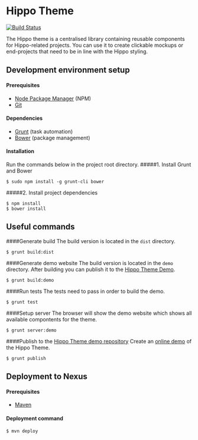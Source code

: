 Hippo Theme
===========

[![Build Status](https://travis-ci.org/onehippo/hippo-theme.png?branch=master)](https://travis-ci.org/onehippo/hippo-theme)

The Hippo theme is a centralised library containing reusable components for Hippo-related projects.
You can use it to create clickable mockups or end-projects that need to be in line with the Hippo styling.

## Development environment setup
#### Prerequisites

* [Node Package Manager](https://npmjs.org/) (NPM)
* [Git](http://git-scm.com/)

#### Dependencies

* [Grunt](http://gruntjs.com/) (task automation)
* [Bower](http://bower.io/) (package management)

#### Installation
Run the commands below in the project root directory.
#####1. Install Grunt and Bower

    $ sudo npm install -g grunt-cli bower
    
#####2. Install project dependencies

    $ npm install
    $ bower install

## Useful commands

####Generate build
The build version is located in the `dist` directory.

    $ grunt build:dist

####Generate demo website
The build version is located in the `demo` directory. After building you can publish it to the [Hippo Theme Demo](https://github.com/onehippo/hippo-theme-demo).

    $ grunt build:demo

####Run tests
The tests need to pass in order to build the demo.

    $ grunt test

####Setup server
The browser will show the demo website which shows all available compontents for the theme.

    $ grunt server:demo

####Publish to the [Hippo Theme demo repository](https://github.com/onehippo/hippo-theme-demo)
Create an [online demo](http://onehippo.github.io/hippo-theme-demo/) of the Hippo Theme.

    $ grunt publish

## Deployment to Nexus
#### Prerequisites

* [Maven](http://maven.apache.org/)

#### Deployment command

    $ mvn deploy

